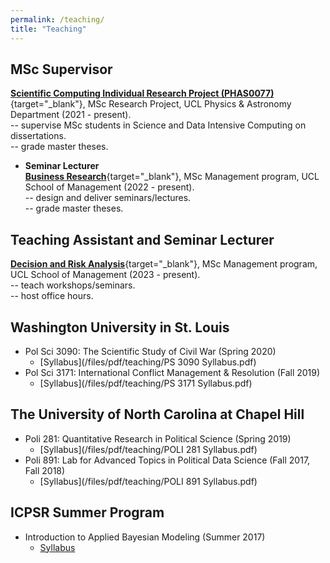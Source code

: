```yaml
---
permalink: /teaching/
title: "Teaching"
---
```




## MSc Supervisor
[**Scientific Computing Individual Research Project (PHAS0077)**](https://www.ucl.ac.uk/module-catalogue/modules/scientific-computing-individual-research-project-PHAS0077){target="_blank"}, MSc Research Project, UCL Physics & Astronomy Department (2021 - present).</br>
-- supervise MSc students in Science and Data Intensive Computing on dissertations.</br>
-- grade master theses.


* **Seminar Lecturer** </br>
[**Business Research**](https://www.ucl.ac.uk/module-catalogue/modules/business-research/MSIN0100){target="_blank"}, MSc Management program, UCL School of Management (2022 - present).</br>
-- design and deliver seminars/lectures.</br>
-- grade master theses.


## Teaching Assistant and Seminar Lecturer
[**Decision and Risk Analysis**](https://www.ucl.ac.uk/module-catalogue/modules/decision-and-risk-analysis-MSIN0159){target="_blank"}, MSc Management program, UCL School of Management (2023 - present).</br>
-- teach workshops/seminars.</br>
-- host office hours.


## Washington University in St. Louis
- Pol Sci 3090: The Scientific Study of Civil War (Spring 2020)
    - [Syllabus](/files/pdf/teaching/PS 3090 Syllabus.pdf)
- Pol Sci 3171: International Conflict Management & Resolution (Fall 2019)
    - [Syllabus](/files/pdf/teaching/PS 3171 Syllabus.pdf)

## The University of North Carolina at Chapel Hill
- Poli 281: Quantitative Research in Political Science (Spring 2019)
    - [Syllabus](/files/pdf/teaching/POLI 281 Syllabus.pdf)
- Poli 891: Lab for Advanced Topics in Political Data Science (Fall 2017, Fall 2018)
    - [Syllabus](/files/pdf/teaching/POLI 891 Syllabus.pdf)

## ICPSR Summer Program
- Introduction to Applied Bayesian Modeling (Summer 2017)
    - [Syllabus](/files/pdf/teaching/bayes2017.pdf)
